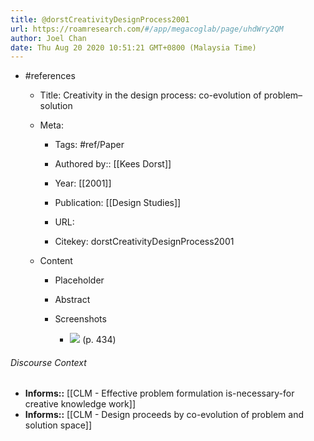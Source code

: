 ```yaml
---
title: @dorstCreativityDesignProcess2001
url: https://roamresearch.com/#/app/megacoglab/page/uhdWry2QM
author: Joel Chan
date: Thu Aug 20 2020 10:51:21 GMT+0800 (Malaysia Time)
---
```


- #references

    - Title: Creativity in the design process: co-evolution of problem–solution

    - Meta:

        - Tags: #ref/Paper

        - Authored by::  [[Kees Dorst]]

        - Year: [[2001]]

        - Publication: [[Design Studies]]

        - URL:

        - Citekey: dorstCreativityDesignProcess2001

    - Content

        - Placeholder

        - Abstract

        - Screenshots

            - ![](https://firebasestorage.googleapis.com/v0/b/firescript-577a2.appspot.com/o/imgs%2Fapp%2Fmegacoglab%2FfVZskpJnHK.png?alt=media&token=3629d9f7-4483-494d-8145-0e9a1e53a713) (p. 434)

###### Discourse Context

- **Informs::** [[CLM - Effective problem formulation is-necessary-for creative knowledge work]]
- **Informs::** [[CLM - Design proceeds by co-evolution of problem and solution space]]
